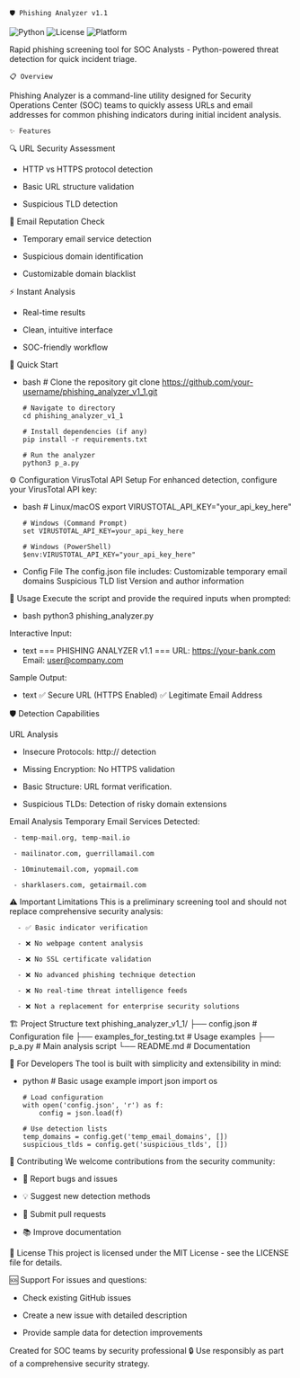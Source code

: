     🛡️ Phishing Analyzer v1.1

![Python](https://img.shields.io/badge/Python-3.8%2B-blue)
![License](https://img.shields.io/badge/License-MIT-green)
![Platform](https://img.shields.io/badge/Platform-Linux%20%7C%20Windows%20%7C%20macOS-lightgrey)

Rapid phishing screening tool for SOC Analysts - Python-powered threat detection for quick incident triage.


    📋 Overview
Phishing Analyzer is a command-line utility designed for Security Operations Center (SOC) teams to quickly assess URLs and email addresses for common phishing indicators during initial incident analysis.


    ✨ Features
 🔍 URL Security Assessment

  - HTTP vs HTTPS protocol detection

  - Basic URL structure validation

  - Suspicious TLD detection

 📧 Email Reputation Check

  - Temporary email service detection

  - Suspicious domain identification

  - Customizable domain blacklist

 ⚡ Instant Analysis

  - Real-time results

  - Clean, intuitive interface

  - SOC-friendly workflow

 🚀 Quick Start
  - bash
        # Clone the repository
        git clone https://github.com/your-username/phishing_analyzer_v1_1.git

        # Navigate to directory
        cd phishing_analyzer_v1_1

        # Install dependencies (if any)
        pip install -r requirements.txt

        # Run the analyzer
        python3 p_a.py

 ⚙️ Configuration
  VirusTotal API Setup
  For enhanced detection, configure your VirusTotal API key:
  - bash
        # Linux/macOS
        export VIRUSTOTAL_API_KEY="your_api_key_here"

        # Windows (Command Prompt)
        set VIRUSTOTAL_API_KEY=your_api_key_here

        # Windows (PowerShell)
        $env:VIRUSTOTAL_API_KEY="your_api_key_here"

  - Config File
        The config.json file includes:
        Customizable temporary email domains
        Suspicious TLD list
        Version and author information


 🎯 Usage
  Execute the script and provide the required inputs when prompted:
  - bash
        python3 phishing_analyzer.py

  Interactive Input:
  - text
        === PHISHING ANALYZER v1.1 ===
        URL: https://your-bank.com
        Email: user@company.com

  Sample Output:
  - text
        ✅ Secure URL (HTTPS Enabled)
        ✅ Legitimate Email Address

 🛡️ Detection Capabilities

  URL Analysis
  - Insecure Protocols: http:// detection

  - Missing Encryption: No HTTPS validation

  - Basic Structure: URL format verification.

  - Suspicious TLDs: Detection of risky domain extensions

  Email Analysis
   Temporary Email Services Detected:

     - temp-mail.org, temp-mail.io

     - mailinator.com, guerrillamail.com

     - 10minutemail.com, yopmail.com

     - sharklasers.com, getairmail.com

 ⚠️ Important Limitations
  This is a preliminary screening tool and should not replace comprehensive security analysis:

      - ✅ Basic indicator verification

      - ❌ No webpage content analysis

      - ❌ No SSL certificate validation

      - ❌ No advanced phishing technique detection

      - ❌ No real-time threat intelligence feeds

      - ❌ Not a replacement for enterprise security solutions

 🏗️ Project Structure
  text
    phishing_analyzer_v1_1/
    ├── config.json                  # Configuration file
    ├── examples_for_testing.txt     # Usage examples
    ├── p_a.py                       # Main analysis script
    └── README.md                    # Documentation

 🔧 For Developers
  The tool is built with simplicity and extensibility in mind:
  - python
        # Basic usage example
        import json
        import os

        # Load configuration
        with open('config.json', 'r') as f:
            config = json.load(f)

        # Use detection lists
        temp_domains = config.get('temp_email_domains', [])
        suspicious_tlds = config.get('suspicious_tlds', [])

 🤝 Contributing
  We welcome contributions from the security community:
  - 🐛 Report bugs and issues

  - 💡 Suggest new detection methods

  - 🔧 Submit pull requests

  - 📚 Improve documentation

 📄 License
  This project is licensed under the MIT License - see the LICENSE file for details.

 🆘 Support
  For issues and questions:
  - Check existing GitHub issues

  - Create a new issue with detailed description

  - Provide sample data for detection improvements



Created for SOC teams by security professional 🔒
Use responsibly as part of a comprehensive security strategy.